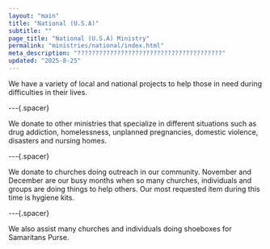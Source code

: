 ```yaml
---
layout: "main"
title: "National (U.S.A)"
subtitle: ""
page_title: "National (U.S.A) Ministry"
permalink: "ministries/national/index.html"
meta_description: "????????????????????????????????????????"
updated: "2025-8-25"
---
```


We have a variety of local and national projects to help those in need during difficulties in their lives.

---{.spacer}

We donate to other ministries that specialize in different situations such as drug addiction, homelessness, unplanned pregnancies, domestic violence, disasters and nursing homes.

---{.spacer}

We donate to churches doing outreach in our community. November and December are our busy months when so many churches, individuals and groups are doing things to help others. Our most requested item during this time is hygiene kits.

---{.spacer}

We also assist many churches and individuals doing shoeboxes for Samaritans Purse.